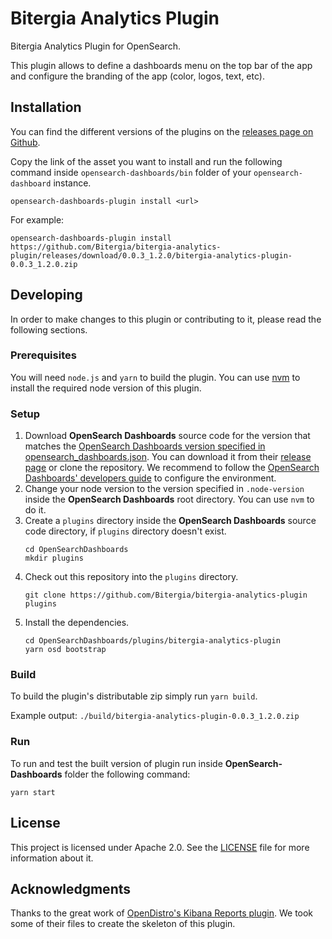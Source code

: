 # Bitergia Analytics Plugin

Bitergia Analytics Plugin for OpenSearch.

This plugin allows to define a dashboards menu on the top bar of the app
and configure the branding of the app (color, logos, text, etc).


## Installation

You can find the different versions of the plugins on the
[releases page on Github](https://github.com/Bitergia/bitergia-analytics-plugin/releases).

Copy the link of the asset you want to install and run the following command inside
`opensearch-dashboards/bin` folder of your `opensearch-dashboard` instance.

```
opensearch-dashboards-plugin install <url>
```

For example:

```
opensearch-dashboards-plugin install https://github.com/Bitergia/bitergia-analytics-plugin/releases/download/0.0.3_1.2.0/bitergia-analytics-plugin-0.0.3_1.2.0.zip
```

## Developing

In order to make changes to this plugin or contributing to it, please read the following
sections.

### Prerequisites

You will need `node.js` and `yarn` to build the plugin. You can use
[nvm](https://github.com/nvm-sh/nvm) to install the required node version
of this plugin.

### Setup

1. Download **OpenSearch Dashboards** source code for the version that matches the
   [OpenSearch Dashboards version specified in opensearch_dashboards.json](./opensearch_dashboards.json#L4).
   You can download it from their
   [release page](https://github.com/opensearch-project/OpenSearch-Dashboards/releases)
   or clone the repository. We recommend to follow the
   [OpenSearch Dashboards' developers guide](https://github.com/opensearch-project/OpenSearch-Dashboards/blob/main/DEVELOPER_GUIDE.md#getting-started)
   to configure the environment.
1. Change your node version to the version specified in `.node-version` inside
   the **OpenSearch Dashboards** root directory. You can use `nvm` to do it.
1. Create a `plugins` directory inside the **OpenSearch Dashboards** source code
   directory, if `plugins` directory doesn't exist.
   ```
   cd OpenSearchDashboards
   mkdir plugins
   ```
1. Check out this repository into the `plugins` directory.
   ```
   git clone https://github.com/Bitergia/bitergia-analytics-plugin plugins
   ```
1. Install the dependencies.
   ```
   cd OpenSearchDashboards/plugins/bitergia-analytics-plugin
   yarn osd bootstrap
   ```

### Build

To build the plugin's distributable zip simply run `yarn build`.

Example output: `./build/bitergia-analytics-plugin-0.0.3_1.2.0.zip`

### Run

To run and test the built version of plugin run inside **OpenSearch-Dashboards**
folder the following command:

```
yarn start
```


## License

This project is licensed under Apache 2.0. See the [LICENSE](./LICENSE) file
for more information about it.


## Acknowledgments

Thanks to the great work of
[OpenDistro's Kibana Reports plugin](https://github.com/opendistro-for-elasticsearch/kibana-reports).
We took some of their files to create the skeleton of this plugin.

